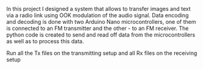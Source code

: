 In this project I designed a system that allows to transfer images and text via a radio link using OOK modulation of the audio signal.
Data encoding and decoding is done with two Arduino Nano microcontrollers, one of them is connected to an FM transmitter and the other - to an FM receiver.
The python code is created to send and read off data from the microcontrollers as well as to process this data.

Run all the Tx files on the transmitting setup and all Rx files on the receiving setup
